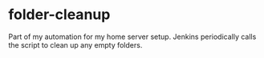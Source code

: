 # folder-cleanup
Part of my automation for my home server setup. Jenkins periodically calls the script to clean up any empty folders.
